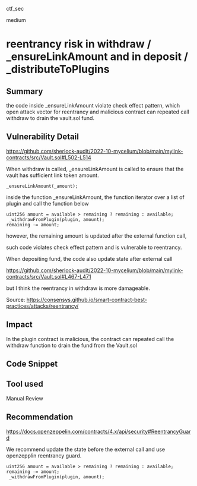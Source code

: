 ctf_sec

medium

# reentrancy risk in withdraw / _ensureLinkAmount and in deposit / _distributeToPlugins

## Summary

the code inside _ensureLinkAmount violate check effect pattern, which open attack vector for reentrancy and malicious contract can repeated call withdraw to drain the vault.sol fund.

## Vulnerability Detail

https://github.com/sherlock-audit/2022-10-mycelium/blob/main/mylink-contracts/src/Vault.sol#L502-L514

When withdraw is called, _ensureLinkAmount is called to ensure that the vault has sufficient link token amount.

```solidity
_ensureLinkAmount(_amount);
```

inside the function _ensureLinkAmount, the function iterator over a list of plugin and call the function below

```solidity
uint256 amount = available > remaining ? remaining : available;
 _withdrawFromPlugin(plugin, amount);
remaining -= amount;
```

however, the remaining amount is updated after the external function call,

such code violates check effect pattern and is vulnerable to reentrancy.

When depositing fund, the code also update state after external call

https://github.com/sherlock-audit/2022-10-mycelium/blob/main/mylink-contracts/src/Vault.sol#L467-L471

but I think the reentrancy in withdraw is more damageable.

Source: https://consensys.github.io/smart-contract-best-practices/attacks/reentrancy/

## Impact

In the plugin contract is malicious, the contract can repeated call the withdraw function to drain the fund from the Vault.sol

## Code Snippet

## Tool used

Manual Review

## Recommendation

https://docs.openzeppelin.com/contracts/4.x/api/security#ReentrancyGuard

We recommend update the state before the external call and use openzepplin reentrancy guard.

```solidity
uint256 amount = available > remaining ? remaining : available;
remaining -= amount;
 _withdrawFromPlugin(plugin, amount);
```